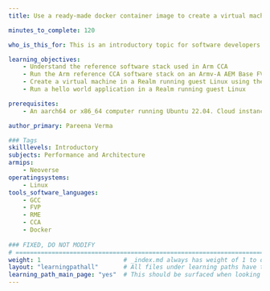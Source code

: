 ```yaml
---
title: Use a ready-made docker container image to create a virtual machine in a Realm using Arm Confidential Compute Architecture (CCA)

minutes_to_complete: 120

who_is_this_for: This is an introductory topic for software developers who want to learn about Arm Confidential Compute Architecture (CCA).

learning_objectives:
    - Understand the reference software stack used in Arm CCA
    - Run the Arm reference CCA software stack on an Armv-A AEM Base FVP platform with support for RME extensions
    - Create a virtual machine in a Realm running guest Linux using the ready-made docker container image
    - Run a hello world application in a Realm running guest Linux

prerequisites:
    - An aarch64 or x86_64 computer running Ubuntu 22.04. Cloud instances can be used, refer to the list of [Arm cloud service providers](/learning-paths/servers-and-cloud-computing/csp/).

author_primary: Pareena Verma

### Tags
skilllevels: Introductory
subjects: Performance and Architecture
armips:
    - Neoverse 
operatingsystems:
    - Linux 
tools_software_languages:
    - GCC
    - FVP
    - RME
    - CCA
    - Docker
    
### FIXED, DO NOT MODIFY
# ================================================================================
weight: 1                       # _index.md always has weight of 1 to order correctly
layout: "learningpathall"       # All files under learning paths have this same wrapper
learning_path_main_page: "yes"  # This should be surfaced when looking for related content. Only set for _index.md of learning path content.
---
```

